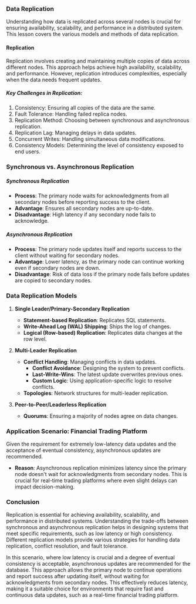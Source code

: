 ### Data Replication
Understanding how data is replicated across several nodes is crucial for ensuring availability, scalability, and performance in a distributed system. This lesson covers the various models and methods of data replication.

#### Replication
Replication involves creating and maintaining multiple copies of data across different nodes. This approach helps achieve high availability, scalability, and performance. However, replication introduces complexities, especially when the data needs frequent updates.

##### Key Challenges in Replication:
1. Consistency: Ensuring all copies of the data are the same.
2. Fault Tolerance: Handling failed replica nodes.
3. Replication Method: Choosing between synchronous and asynchronous replication.
4. Replication Lag: Managing delays in data updates.
5. Concurrent Writes: Handling simultaneous data modifications.
6. Consistency Models: Determining the level of consistency exposed to end users.

### Synchronous vs. Asynchronous Replication

##### Synchronous Replication
- **Process**: The primary node waits for acknowledgments from all secondary nodes before reporting success to the client.
- **Advantage**: Ensures all secondary nodes are up-to-date.
- **Disadvantage**: High latency if any secondary node fails to acknowledge.

##### Asynchronous Replication
- **Process**: The primary node updates itself and reports success to the client without waiting for secondary nodes.
- **Advantage**: Lower latency, as the primary node can continue working even if secondary nodes are down.
- **Disadvantage**: Risk of data loss if the primary node fails before updates are copied to secondary nodes.

### Data Replication Models

1. **Single Leader/Primary-Secondary Replication**
    - **Statement-based Replication**: Replicates SQL statements.
    - **Write-Ahead Log (WAL) Shipping**: Ships the log of changes.
    - **Logical (Row-based) Replication**: Replicates data changes at the row level.

2. **Multi-Leader Replication**
    - **Conflict Handling**: Managing conflicts in data updates.
        - **Conflict Avoidance**: Designing the system to prevent conflicts.
        - **Last-Write-Wins**: The latest update overwrites previous ones.
        - **Custom Logic**: Using application-specific logic to resolve conflicts.
    - **Topologies**: Network structures for multi-leader replication.

3. **Peer-to-Peer/Leaderless Replication**
    - **Quorums**: Ensuring a majority of nodes agree on data changes.

### Application Scenario: Financial Trading Platform

Given the requirement for extremely low-latency data updates and the acceptance of eventual consistency, asynchronous updates are recommended.

- **Reason**: Asynchronous replication minimizes latency since the primary node doesn't wait for acknowledgments from secondary nodes. This is crucial for real-time trading platforms where even slight delays can impact decision-making.

### Conclusion

Replication is essential for achieving availability, scalability, and performance in distributed systems. Understanding the trade-offs between synchronous and asynchronous replication helps in designing systems that meet specific requirements, such as low latency or high consistency. Different replication models provide various strategies for handling data replication, conflict resolution, and fault tolerance.

In this scenario, where low latency is crucial and a degree of eventual consistency is acceptable, asynchronous updates are recommended for the database. This approach allows the primary node to continue operations and report success after updating itself, without waiting for acknowledgments from secondary nodes. This effectively reduces latency, making it a suitable choice for environments that require fast and continuous data updates, such as a real-time financial trading platform.
